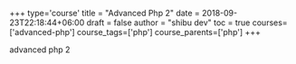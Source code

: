 +++
type='course'
title = "Advanced Php 2"
date = 2018-09-23T22:18:44+06:00
draft = false
author = "shibu dev"
toc = true
courses=['advanced-php']
course_tags=['php']
course_parents=['php']
+++

<!-- All taxonomy write plural format -->

advanced php 2
